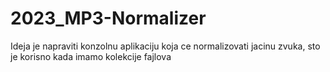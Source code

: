 # 2023_MP3-Normalizer
Ideja je napraviti konzolnu aplikaciju koja ce normalizovati jacinu zvuka, sto je korisno kada imamo kolekcije fajlova
